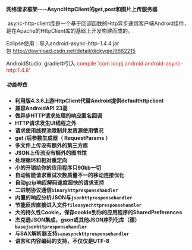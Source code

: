 #### 网络请求框架----AsyncHttpClient的get,post和图片上传服务器

<p>&nbsp;async-http-client库是一个基于回调函数的Http异步通信客户端Android组件，是在Apache的HttpClient库的基础上开发构建而成的。</p> 
<p>Eclipse使用：导入android-async-http-1.4.4.jar包&nbsp;<a href="http://download.csdn.net/detail/dickyqie/9662215" rel="nofollow">http://download.csdn.net/detail/dickyqie/9662215</a></p> 
<p>AndroidStudio: gradle中引入&nbsp;<span style="color:#B22222">compile&nbsp;'com.loopj.android:android-async-http:1.4.8'</span></p> 
<span id="OSC_h3_1"></span>
<h5><strong>功能特色</h5> 
<ul> 
 <li>利用版4.3.6上游HttpClient代替Android提供defaulthttpclient</li> 
 <li>兼容Android<strong>API 23</strong>高</li> 
 <li>做<strong>异步</strong>HTTP请求处理的响应<strong>匿名回调</strong></li> 
 <li>HTTP请求发生<strong>UI线程之外</strong></li> 
 <li>请求使用<strong>线程池</strong>限制并发资源使用情况</li> 
 <li>get /后<strong>参数生成器</strong>（ RequestParams ）</li> 
 <li><strong>多文件上传</strong>没有额外的第三方库</li> 
 <li><strong>JSON上传流</strong>没有额外的图书馆</li> 
 <li>处理循环和相对重定向</li> 
 <li>小的开销给你的应用程序只<strong>90kb</strong>一切</li> 
 <li>自动智能<strong>请求重试次数</strong>质量不一的移动连接优化</li> 
 <li>自动<strong>gzip</strong>响应解码速度超快的请求支持</li> 
 <li>二进制协议通信<code>binaryhttpresponsehandler</code></li> 
 <li>内置的响应分析<strong>JSON</strong>与<code>jsonhttpresponsehandler</code></li> 
 <li>节能反应直接进入文件<code>fileasynchttpresponsehandler</code></li> 
 <li><strong>大的持久性Cookie</strong>，保存cookie到你的应用程序的SharedPreferences</li> 
 <li>杰克逊JSON集成，gson或其他JSON序列化库（德）<code>basejsonhttpresponsehandler</code></li> 
 <li>与SAX解析器支持<code>saxasynchttpresponsehandler</code></li> 
 <li>语言和内容编码的支持，不仅仅是UTF-8</li> 
</ul> 
